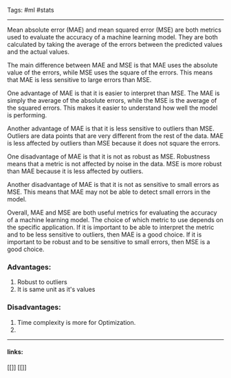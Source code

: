 
Tags: #ml #stats 

------------------------------------------
  
Mean absolute error (MAE) and mean squared error (MSE) are both metrics used to evaluate the accuracy of a machine learning model. They are both calculated by taking the average of the errors between the predicted values and the actual values.

The main difference between MAE and MSE is that MAE uses the absolute value of the errors, while MSE uses the square of the errors. This means that MAE is less sensitive to large errors than MSE.

One advantage of MAE is that it is easier to interpret than MSE. The MAE is simply the average of the absolute errors, while the MSE is the average of the squared errors. This makes it easier to understand how well the model is performing.

Another advantage of MAE is that it is less sensitive to outliers than MSE. Outliers are data points that are very different from the rest of the data. MAE is less affected by outliers than MSE because it does not square the errors.

One disadvantage of MAE is that it is not as robust as MSE. Robustness means that a metric is not affected by noise in the data. MSE is more robust than MAE because it is less affected by outliers.

Another disadvantage of MAE is that it is not as sensitive to small errors as MSE. This means that MAE may not be able to detect small errors in the model.

Overall, MAE and MSE are both useful metrics for evaluating the accuracy of a machine learning model. The choice of which metric to use depends on the specific application. If it is important to be able to interpret the metric and to be less sensitive to outliers, then MAE is a good choice. If it is important to be robust and to be sensitive to small errors, then MSE is a good choice.

### Advantages:
1. Robust to outliers
2. It is same unit as it's values

### Disadvantages:
1. Time complexity is more for Optimization.
2. 
---------------------
#### links:
[[]]
[[]]
